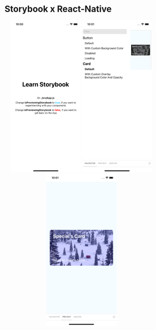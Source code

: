 # Storybook x React-Native

<p align="center">
    <img src="./screenshots/1.png" width="230">
    <img src="./screenshots/2.png" width="230">
    <img src="./screenshots/3.png" width="230">
</p>
